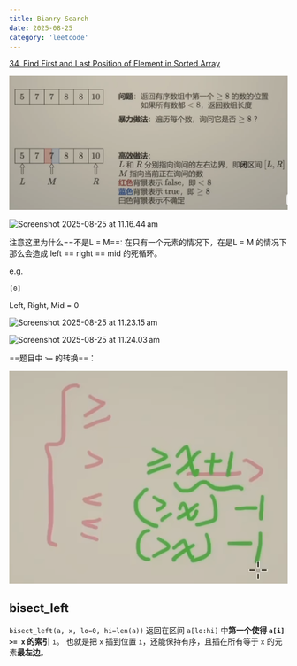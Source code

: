 ```yaml
---
title: Bianry Search
date: 2025-08-25
category: 'leetcode'
---
```


[34. Find First and Last Position of Element in Sorted Array](https://leetcode.cn/problems/find-first-and-last-position-of-element-in-sorted-array/)

![image-20250825111554051](assets/image-20250825111554051.png)

![Screenshot 2025-08-25 at 11.16.44 am](assets/Screenshot%202025-08-25%20at%2011.16.44%E2%80%AFam.png)

注意这里为什么==不是L = M==: 在只有一个元素的情况下，在是L = M 的情况下那么会造成 left == right == mid 的死循环。

e.g.

`[0]`

Left, Right, Mid = 0

![Screenshot 2025-08-25 at 11.23.15 am](assets/Screenshot%202025-08-25%20at%2011.23.15%E2%80%AFam.png)

![Screenshot 2025-08-25 at 11.24.03 am](assets/Screenshot%202025-08-25%20at%2011.24.03%E2%80%AFam.png)

==题目中 `>=` 的转换==：

![image-20250825112544502](assets/image-20250825112544502.png)

## bisect_left

`bisect_left(a, x, lo=0, hi=len(a))` 返回在区间 `a[lo:hi]` 中**第一个使得 `a[i] >= x` 的索引** `i`。
也就是把 `x` 插到位置 `i`，还能保持有序，且插在所有等于 `x` 的元素**最左边**。
